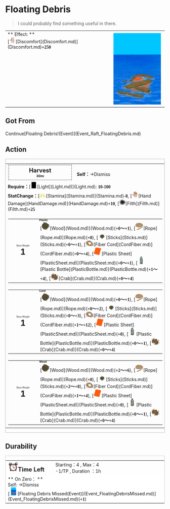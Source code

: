 # Floating Debris  
> I could probably find something useful in there.  
  
<table class="table table-bordered" data-toggle="table"  data-show-header="false"><thead style="display:none"><tr ><th  style="width:50%;text-align:left;vertical-align:top;"  >title</th><th  style="width:50%;text-align:left;vertical-align:top;"  ></th></tr></thead><tr ><td  style="width:50%;text-align:left;vertical-align:top;"  >** Effect: **<br>[<div style="width:20px;display:inline-block;text-align:center"><img decoding="async" src="../wiki/Sprite/Discomfort.png" href="a.md" style="max-width:20px;max-height:20px;"></div>[Discomfort](Discomfort.md)](Discomfort.md)<span style="font-family:ui-monospace"><b>+250</b></span></td><td  style="width:50%;text-align:left;vertical-align:top;"  ><div style="float:right; margin:5px"><div class="gamecard" style="width:150px; height:225px;"><a href="FloatingDebris.md" style="color:black"><img decoding="async" src="../wiki/Sprite/Floating Debris.png" class="cardimage" style="max-width:150px;max-height:225px;"><span style="font-size: 25px;">Floating Debris</span></a></div></div></td></tr></tbody></table>  
  
## Got From  
<div style="display:inline-block"><div class="gamedatalist" style="text-align:left;min-width:200px;min-height:0px;"><div style="display:inline-block"><div style="display:inline-block;vertical-align:middle;">Continue</div><div style="display:inline-block;vertical-align:middle;">[Floating Debris!(Event)](Event_Raft_FloatingDebris.md)</div></div></div></div>  
  
## Action  
<div  style="border:1px solid #BBB"><table><tr><td rowspan="2" style="width:200px;text-align:center;font-size:1.3em;font-weight:bold"><div style="padding:5px;border:1px dashed #333"><div>Harvest</div><div style="font-size:0.6em;"><font data-toggle="tooltip" data-placement="top" title="2TP">30m</font></div></div></td><td></td></tr><tr><td><b>Self：</b>→Dismiss</td></tr><tr><td colspan="2"><b>Require：</b>[<div style="width:20px;display:inline-block;text-align:center"><img decoding="async" src="../wiki/Sprite/Darkness.png" href="a.md" style="max-width:20px;max-height:20px;"></div>[Light](Light.md)](Light.md): <span style="font-family:ui-monospace"><b>10-100</b></span></td></tr><tr><td colspan="2"><b>StatChange：</b>[<div style="width:20px;display:inline-block;text-align:center"><img decoding="async" src="../wiki/Sprite/Tired.png" href="a.md" style="max-width:20px;max-height:20px;"></div>[Stamina](Stamina.md)](Stamina.md)<span style="font-family:ui-monospace"><b>-8</b></span>, [<div style="width:20px;display:inline-block;text-align:center"><img decoding="async" src="../wiki/Sprite/Hand.png" href="a.md" style="max-width:20px;max-height:20px;"></div>[Hand Damage](HandDamage.md)](HandDamage.md)<span style="font-family:ui-monospace"><b>+10</b></span>, [<div style="width:20px;display:inline-block;text-align:center"><img decoding="async" src="../wiki/Sprite/Dirt3.png" href="a.md" style="max-width:20px;max-height:20px;"></div>[Filth](Filth.md)](Filth.md)<span style="font-family:ui-monospace"><b>+25</b></span></td></tr><tr><td colspan="2"><div style="columns:auto"><div style="display:inline-block;width:100%;break-inside: avoid;border:1px solid #F8F8F8"><table style="margin-bottom:3px;"><tr><td rowspan=2 style="text-align:center" width="80px"><div style="font-size:0.5em">Base Weight</div><div style="font-size:1.8em;font-weight:bold">1</div></td><td style="font-size:0.6em;line-height:0.6em;font-weight:bold">Plastic</td></tr><tr><td>[<div style="width:25px;display:inline-block;text-align:center"><img decoding="async" src="../wiki/Sprite/Firewood.png" href="a.md" style="max-width:25px;max-height:25px;"></div>[Wood](Wood.md)](Wood.md)(<span style="font-family:ui-monospace"><b>+0～+1</b></span>), [<div style="width:25px;display:inline-block;text-align:center"><img decoding="async" src="../wiki/Sprite/Rope.png" href="a.md" style="max-width:25px;max-height:25px;"></div>[Rope](Rope.md)](Rope.md)(<span style="font-family:ui-monospace"><b>+0</b></span>), [<div style="width:25px;display:inline-block;text-align:center"><img decoding="async" src="../wiki/Sprite/Kindling.png" href="a.md" style="max-width:25px;max-height:25px;"></div>[Sticks](Sticks.md)](Sticks.md)(<span style="font-family:ui-monospace"><b>+0～+1</b></span>), [<div style="width:25px;display:inline-block;text-align:center"><img decoding="async" src="../wiki/Sprite/CordFiber.png" href="a.md" style="max-width:25px;max-height:25px;"></div>[Fiber Cord](CordFiber.md)](CordFiber.md)(<span style="font-family:ui-monospace"><b>+0～+4</b></span>), [<div style="width:25px;display:inline-block;text-align:center"><img decoding="async" src="../wiki/Sprite/plastic sheet.png" href="a.md" style="max-width:25px;max-height:25px;"></div>[Plastic Sheet](PlasticSheet.md)](PlasticSheet.md)(<span style="font-family:ui-monospace"><b>+0～+1</b></span>), [<div style="width:25px;display:inline-block;text-align:center"><img decoding="async" src="../wiki/Sprite/PlasticBottleDirty.png" href="a.md" style="max-width:25px;max-height:25px;"></div>[Plastic Bottle](PlasticBottle.md)](PlasticBottle.md)(<span style="font-family:ui-monospace"><b>+1～+4</b></span>), [<div style="width:25px;display:inline-block;text-align:center"><img decoding="async" src="../wiki/Sprite/Crab.png" href="a.md" style="max-width:25px;max-height:25px;"></div>[Crab](Crab.md)](Crab.md)(<span style="font-family:ui-monospace"><b>+0～+4</b></span>)</td></tr></table></div><div style="display:inline-block;width:100%;break-inside: avoid;border:1px solid #F8F8F8"><table style="margin-bottom:3px;"><tr><td rowspan=2 style="text-align:center" width="80px"><div style="font-size:0.5em">Base Weight</div><div style="font-size:1.8em;font-weight:bold">1</div></td><td style="font-size:0.6em;line-height:0.6em;font-weight:bold">Cord</td></tr><tr><td>[<div style="width:25px;display:inline-block;text-align:center"><img decoding="async" src="../wiki/Sprite/Firewood.png" href="a.md" style="max-width:25px;max-height:25px;"></div>[Wood](Wood.md)](Wood.md)(<span style="font-family:ui-monospace"><b>+0～+1</b></span>), [<div style="width:25px;display:inline-block;text-align:center"><img decoding="async" src="../wiki/Sprite/Rope.png" href="a.md" style="max-width:25px;max-height:25px;"></div>[Rope](Rope.md)](Rope.md)(<span style="font-family:ui-monospace"><b>+0～+2</b></span>), [<div style="width:25px;display:inline-block;text-align:center"><img decoding="async" src="../wiki/Sprite/Kindling.png" href="a.md" style="max-width:25px;max-height:25px;"></div>[Sticks](Sticks.md)](Sticks.md)(<span style="font-family:ui-monospace"><b>+0～+3</b></span>), [<div style="width:25px;display:inline-block;text-align:center"><img decoding="async" src="../wiki/Sprite/CordFiber.png" href="a.md" style="max-width:25px;max-height:25px;"></div>[Fiber Cord](CordFiber.md)](CordFiber.md)(<span style="font-family:ui-monospace"><b>+1～+12</b></span>), [<div style="width:25px;display:inline-block;text-align:center"><img decoding="async" src="../wiki/Sprite/plastic sheet.png" href="a.md" style="max-width:25px;max-height:25px;"></div>[Plastic Sheet](PlasticSheet.md)](PlasticSheet.md)(<span style="font-family:ui-monospace"><b>+0</b></span>), [<div style="width:25px;display:inline-block;text-align:center"><img decoding="async" src="../wiki/Sprite/PlasticBottleDirty.png" href="a.md" style="max-width:25px;max-height:25px;"></div>[Plastic Bottle](PlasticBottle.md)](PlasticBottle.md)(<span style="font-family:ui-monospace"><b>+0～+1</b></span>), [<div style="width:25px;display:inline-block;text-align:center"><img decoding="async" src="../wiki/Sprite/Crab.png" href="a.md" style="max-width:25px;max-height:25px;"></div>[Crab](Crab.md)](Crab.md)(<span style="font-family:ui-monospace"><b>+0～+4</b></span>)</td></tr></table></div><div style="display:inline-block;width:100%;break-inside: avoid;border:1px solid #F8F8F8"><table style="margin-bottom:3px;"><tr><td rowspan=2 style="text-align:center" width="80px"><div style="font-size:0.5em">Base Weight</div><div style="font-size:1.8em;font-weight:bold">1</div></td><td style="font-size:0.6em;line-height:0.6em;font-weight:bold">Wood</td></tr><tr><td>[<div style="width:25px;display:inline-block;text-align:center"><img decoding="async" src="../wiki/Sprite/Firewood.png" href="a.md" style="max-width:25px;max-height:25px;"></div>[Wood](Wood.md)](Wood.md)(<span style="font-family:ui-monospace"><b>+2～+6</b></span>), [<div style="width:25px;display:inline-block;text-align:center"><img decoding="async" src="../wiki/Sprite/Rope.png" href="a.md" style="max-width:25px;max-height:25px;"></div>[Rope](Rope.md)](Rope.md)(<span style="font-family:ui-monospace"><b>+0</b></span>), [<div style="width:25px;display:inline-block;text-align:center"><img decoding="async" src="../wiki/Sprite/Kindling.png" href="a.md" style="max-width:25px;max-height:25px;"></div>[Sticks](Sticks.md)](Sticks.md)(<span style="font-family:ui-monospace"><b>+2～+8</b></span>), [<div style="width:25px;display:inline-block;text-align:center"><img decoding="async" src="../wiki/Sprite/CordFiber.png" href="a.md" style="max-width:25px;max-height:25px;"></div>[Fiber Cord](CordFiber.md)](CordFiber.md)(<span style="font-family:ui-monospace"><b>+1～+4</b></span>), [<div style="width:25px;display:inline-block;text-align:center"><img decoding="async" src="../wiki/Sprite/plastic sheet.png" href="a.md" style="max-width:25px;max-height:25px;"></div>[Plastic Sheet](PlasticSheet.md)](PlasticSheet.md)(<span style="font-family:ui-monospace"><b>+0</b></span>), [<div style="width:25px;display:inline-block;text-align:center"><img decoding="async" src="../wiki/Sprite/PlasticBottleDirty.png" href="a.md" style="max-width:25px;max-height:25px;"></div>[Plastic Bottle](PlasticBottle.md)](PlasticBottle.md)(<span style="font-family:ui-monospace"><b>+0～+1</b></span>), [<div style="width:25px;display:inline-block;text-align:center"><img decoding="async" src="../wiki/Sprite/Crab.png" href="a.md" style="max-width:25px;max-height:25px;"></div>[Crab](Crab.md)](Crab.md)(<span style="font-family:ui-monospace"><b>+0～+4</b></span>)</td></tr></table></div></div></td></tr></table></div>  
  
  
## Durability   
<div  style="border:1px solid #CCC;"><table style="margin-bottom:0px;"><tr><td style="width:30%;text-align:left; background-color:#FEFEFE;font-size:1.3em;font-weight:bold;"><div style="width:30px;display:inline-block;text-align:center"><img decoding="async" src="../wiki/Sprite/AlarmClock.png" href="a.md" style="max-width:30px;max-height:30px;"></div>Time Left</td><td style="font-size:1em;background-color:#FEFEFE">Starting：4 , Max：4<br>-1/TP , Duration ：<font data-toggle="tooltip" data-placement="top" title="4TP">1h</font></td></tr><tr style="background-color:#FFFFFF"><td colspan=2>** On Zero： **<br>Self: →Dismiss<br>[<div style="width:25px;display:inline-block;text-align:center"><img decoding="async" src="../wiki/Sprite/Floating Debris.png" href="a.md" style="max-width:25px;max-height:25px;"></div>[Floating Debris Missed(Event)](Event_FloatingDebrisMissed.md)](Event_FloatingDebrisMissed.md)(<span style="font-family:ui-monospace"><b>+1</b></span>)</td></tr></table></div>  


<script>document.title="Floating Debris - Card Survival Wiki";</script>